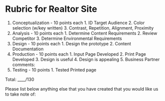 # Rubric for Realtor Site

  1. Conceptualization - 10 points each
    1. ID Target Audience
    2. Color selection (w/key written)
    3. Contrast, Repetition, Alignment, Proximity
  2. Analysis - 10 points each
    1. Determine Content Requirements
    2. Review Competitor
    3. Determine Environmental Requirements
  3. Design - 10 points each
    1. Design the prototype
    2. Content Documentation
  4. Production - 10 points each
    1. Input Page Developed
    2. Print Page Developed
    3. Design is useful
    4. Design is appealing
    5. Business Partner comments:
  5. Testing - 10 points
    1. Tested Printed page

Total: ____/130

Please list below anything else that you have created that you would like us to take note of:
